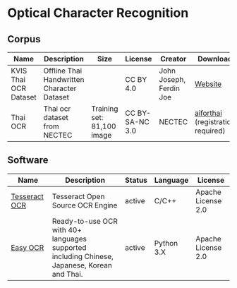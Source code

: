 # Optical Character Recognition

## Corpus

| Name                  | Description                                | Size                       | License         | Creator                 | Download                                                     |
| --------------------- | ------------------------------------------ | -------------------------- | --------------- | ----------------------- | ------------------------------------------------------------ |
| KVIS Thai OCR Dataset | Offline Thai Handwritten Character Dataset |                            | CC BY  4.0      | John Joseph, Ferdin Joe | [Website](https://data.mendeley.com/datasets/8nr3pbdk5c/1)   |
| Thai OCR              | Thai ocr dataset from NECTEC               | Training set: 81,100 image | CC BY-SA-NC 3.0 | NECTEC                  | [aiforthai](https://aiforthai.in.th/corpus.php) (registration required) |

## Software

| Name                                                        | Description                                                  | Status | Language   | License            |
| ----------------------------------------------------------- | ------------------------------------------------------------ | ------ | ---------- | ------------------ |
| [Tesseract OCR](https://github.com/tesseract-ocr/tesseract) | Tesseract Open Source OCR Engine                             | active | C/C++      | Apache License 2.0 |
| [Easy OCR](https://github.com/JaidedAI/EasyOCR)             | Ready-to-use OCR with 40+ languages supported including Chinese, Japanese, Korean and Thai. | active | Python 3.X | Apache License 2.0 |